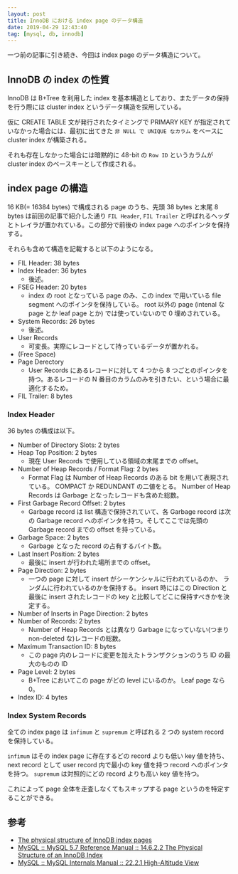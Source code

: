 ```yaml
---
layout: post
title: InnoDB における index page のデータ構造
date: 2019-04-29 12:43:40
tag: [mysql, db, innodb]
---
```


一つ前の記事に引き続き、今回は index page のデータ構造について。

## InnoDB の index の性質

InnoDB は B+Tree を利用した index を基本構造としており、またデータの保持を行う際には cluster index というデータ構造を採用している。

仮に CREATE TABLE 文が発行されたタイミングで PRIMARY KEY が指定されていなかった場合には、最初に出てきた `非 NULL で UNIQUE なカラム` をベースに cluster index が構築される。

それも存在しなかった場合には暗黙的に 48-bit の `Row ID` というカラムが cluster index のベースキーとして作成される。

## index page の構造

16 KB(= 16384 bytes) で構成される page のうち、先頭 38 bytes と末尾 8 bytes は前回の記事で紹介した通り `FIL Header`, `FIL Trailer` と呼ばれるヘッダとトレイラが置かれている。この部分で前後の index page へのポインタを保持する。

それらも含めて構造を記載すると以下のようになる。

- FIL Header: 38 bytes
- Index Header: 36 bytes
  - 後述。
- FSEG Header: 20 bytes
  - index の root となっている page のみ、この index で用いている file segment へのポインタを保持している。 root 以外の page (intenal な page とか leaf page とか) では使っていないので 0 埋めされている。
- System Records: 26 bytes
  - 後述。
- User Records
  - 可変長。実際にレコードとして持っているデータが置かれる。
- (Free Space)
- Page Derectory
  - User Records にあるレコードに対して 4 つから 8 つごとのポインタを持つ。あるレコードの N 番目のカラムのみを引きたい、という場合に最適化するため。
- FIL Trailer: 8 bytes

### Index Header

36 bytes の構成は以下。

- Number of Directory Slots: 2 bytes
- Heap Top Position: 2 bytes
  - 現在 User Records で使用している領域の末尾までの offset。
- Number of Heap Records / Format Flag: 2 bytes
  - Format Flag は Number of Heap Records のある bit を用いて表現されている。 COMPACT か REDUNDANT の二値をとる。 Number of Heap Records は Garbage となったレコードも含めた総数。
- First Garbage Record Offset: 2 bytes
  - Garbage record は list 構造で保持されていて、各 Garbage record は次の Garbage record へのポインタを持つ。そしてここでは先頭の Garbage record までの offset を持っている。
- Garbage Space: 2 bytes
  - Garbage となった record の占有するバイト数。
- Last Insert Position: 2 bytes
  - 最後に insert が行われた場所までの offset。
- Page Direction: 2 bytes
  - 一つの page に対して insert がシーケンシャルに行われているのか、 ランダムに行われているのかを保持する。 insert 時にはこの Direction と最後に insert されたレコードの key と比較してどこに保持すべきかを決定する。
- Number of Inserts in Page Direction: 2 bytes
- Number of Records: 2 bytes
  - Number of Heap Records とは異なり Garbage になっていない(つまり non-deleted な)レコードの総数。
- Maximum Transaction ID: 8 bytes
  - この page 内のレコードに変更を加えたトランザクションのうち ID の最大のものの ID
- Page Level: 2 bytes
  - B+Tree においてこの page がどの level にいるのか。 Leaf page なら 0。
- Index ID: 4 bytes

### Index System Records

全ての index page は `infimum` と `supremum` と呼ばれる 2 つの system record を保持している。

`infimum` はその index page に存在するどの record よりも低い key 値を持ち、next record として user record 内で最小の key 値を持つ record へのポインタを持つ。 `supremum` は対照的にどの record よりも高い key 値を持つ。

これによって page 全体を走査しなくてもスキップする page というのを特定することができる。


## 参考
- [The physical structure of InnoDB index pages](https://blog.jcole.us/2013/01/07/the-physical-structure-of-innodb-index-pages/)
- [MySQL :: MySQL 5.7 Reference Manual :: 14.6.2.2 The Physical Structure of an InnoDB Index](https://dev.mysql.com/doc/refman/5.7/en/innodb-physical-structure.html)
- [MySQL :: MySQL Internals Manual :: 22.2.1 High-Altitude View](https://dev.mysql.com/doc/internals/en/innodb-page-overview.html)
